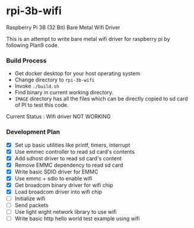# rpi-3b-wifi
Raspberry Pi 3B (32 Bit) Bare Metal Wifi Driver

This is an attempt to write bare metal wifi driver for raspberry pi by following Plan9 code.

### Build Process
- Get docker desktop for your host operating system
- Change directory to `rpi-3b-wifi`
- Invoke `./build.sh`
- Find binary in current working directory.
- `IMAGE` directory has all the files which can be directly copied to sd card of PI to test this code.

Current Status : Wifi driver NOT WORKING

### Development Plan
- [x] Set up basic utilities like printf, timers, interrupt
- [x] Use emmec controller to read sd card's contents
- [x] Add sdhost driver to read sd card's content
- [x] Remove EMMC dependency to read sd card
- [x] Write basic SDIO driver for EMMC
- [x] Use emmc + sdio to enable wifi
- [x] Get broadcom binary driver for wifi chip
- [x] Load broadcom driver into wifi chip
- [ ] Initialize wifi
- [ ] Send packets
- [ ] Use light wight network library to use wifi
- [ ] Write basic http hello world test example using wifi
